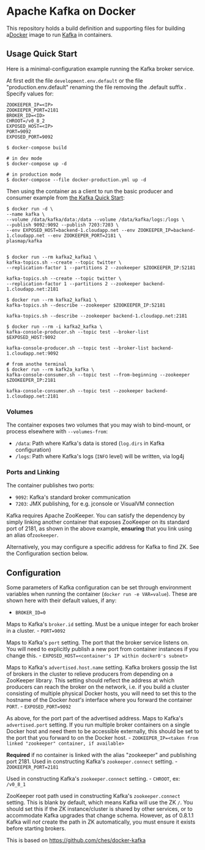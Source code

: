 Apache Kafka on Docker
======================

This repository holds a build definition and supporting files for building a[Docker](http://www.docker.io) image to run [Kafka](http://kafka.apache.org) in containers.

Usage Quick Start
-----------------

Here is a minimal-configuration example running the Kafka broker service.

At first edit the file `development.env.default` or the file "production.env.default" renaming the file removing the .default suffix . Specify values for:

```
ZOOKEEPER_IP=<IP>
ZOOKEEPER_PORT=2181
BROKER_ID=<ID>
CHROOT=/v0_8_2
EXPOSED_HOST=<IP>
PORT=9092
EXPOSED_PORT=9092
```

```
$ docker-compose build

# in dev mode
$ docker-compose up -d

# in production mode
$ docker-compose --file docker-production.yml up -d

```

Then using the container as a client to run the basic producer and consumer example from [the Kafka Quick Start](http://kafka.apache.org/documentation.html#quickstart):

```
$ docker run -d \
--name kafka \
--volume /data/kafka/data:/data --volume /data/kafka/logs:/logs \
--publish 9092:9092 --publish 7203:7203 \
--env EXPOSED_HOST=backend-1.cloudapp.net --env ZOOKEEPER_IP=backend-1.cloudapp.net --env ZOOKEEPER_PORT=2181 \
plasmap/kafka


$ docker run --rm kafka2_kafka1 \
kafka-topics.sh --create --topic twitter \
--replication-factor 1 --partitions 2 --zookeeper $ZOOKEEPER_IP:52181

kafka-topics.sh --create --topic twitter \
--replication-factor 1 --partitions 2 --zookeeper backend-1.cloudapp.net:2181

$ docker run --rm kafka2_kafka1 \
kafka-topics.sh --describe --zookeeper $ZOOKEEPER_IP:52181

kafka-topics.sh --describe --zookeeper backend-1.cloudapp.net:2181

$ docker run --rm -i kafka2_kafka \
kafka-console-producer.sh --topic test --broker-list $EXPOSED_HOST:9092

kafka-console-producer.sh --topic test --broker-list backend-1.cloudapp.net:9092

# from anothe terminal
$ docker run --rm kafk2a_kafka \
kafka-console-consumer.sh --topic test --from-beginning --zookeeper $ZOOKEEPER_IP:2181

kafka-console-consumer.sh --topic test --zookeeper backend-1.cloudapp.net:2181

```

### Volumes

The container exposes two volumes that you may wish to bind-mount, or process elsewhere with `--volumes-from`:

-	`/data`: Path where Kafka's data is stored (`log.dirs` in Kafka configuration)
-	`/logs`: Path where Kafka's logs (`INFO` level) will be written, via log4j

### Ports and Linking

The container publishes two ports:

-	`9092`: Kafka's standard broker communication
-	`7203`: JMX publishing, for e.g. jconsole or VisualVM connection

Kafka requires Apache ZooKeeper. You can satisfy the dependency by simply linking another container that exposes ZooKeeper on its standard port of 2181, as shown in the above example, **ensuring** that you link using an alias of`zookeeper`.

Alternatively, you may configure a specific address for Kafka to find ZK. See the Configuration section below.

Configuration
-------------

Some parameters of Kafka configuration can be set through environment variables when running the container (`docker run -e VAR=value`). These are shown here with their default values, if any:

-	`BROKER_ID=0`

Maps to Kafka's `broker.id` setting. Must be a unique integer for each broker in a cluster. - `PORT=9092`

Maps to Kafka's `port` setting. The port that the broker service listens on. You will need to explicitly publish a new port from container instances if you change this. - `EXPOSED_HOST=<container's IP within docker0's subnet>`

Maps to Kafka's `advertised.host.name` setting. Kafka brokers gossip the list of brokers in the cluster to relieve producers from depending on a ZooKeeper library. This setting should reflect the address at which producers can reach the broker on the network, i.e. if you build a cluster consisting of multiple physical Docker hosts, you will need to set this to the hostname of the Docker *host's* interface where you forward the container `PORT`. - `EXPOSED_PORT=9092`

As above, for the port part of the advertised address. Maps to Kafka's `advertised.port` setting. If you run multiple broker containers on a single Docker host and need them to be accessible externally, this should be set to the port that you forward to on the Docker host. - `ZOOKEEPER_IP=<taken from linked "zookeeper" container, if available>`

**Required** if no container is linked with the alias "zookeeper" and publishing port 2181. Used in constructing Kafka's `zookeeper.connect` setting. - `ZOOKEEPER_PORT=2181`

Used in constructing Kafka's `zookeeper.connect` setting. - `CHROOT`, ex: `/v0_8_1`

ZooKeeper root path used in constructing Kafka's `zookeeper.connect` setting. This is blank by default, which means Kafka will use the ZK `/`. You should set this if the ZK instance/cluster is shared by other services, or to accommodate Kafka upgrades that change schema. However, as of 0.8.1.1 Kafka will *not* create the path in ZK automatically, you must ensure it exists before starting brokers.

This is based on https://github.com/ches/docker-kafka

